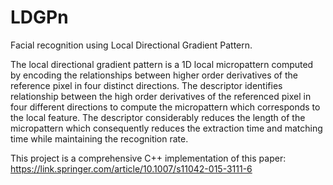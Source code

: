 # LDGPn
Facial recognition using Local Directional Gradient Pattern.

The local directional gradient pattern is a 1D local micropattern computed by encoding the relationships between higher order derivatives of the reference pixel in four distinct directions. The descriptor identifies relationship between the high order derivatives of the referenced pixel in four different directions to compute the micropattern which corresponds to the local feature. The descriptor considerably reduces the length of the micropattern which consequently reduces the extraction time and matching time while maintaining the recognition rate.

This project is a comprehensive C++ implementation of this paper: https://link.springer.com/article/10.1007/s11042-015-3111-6
